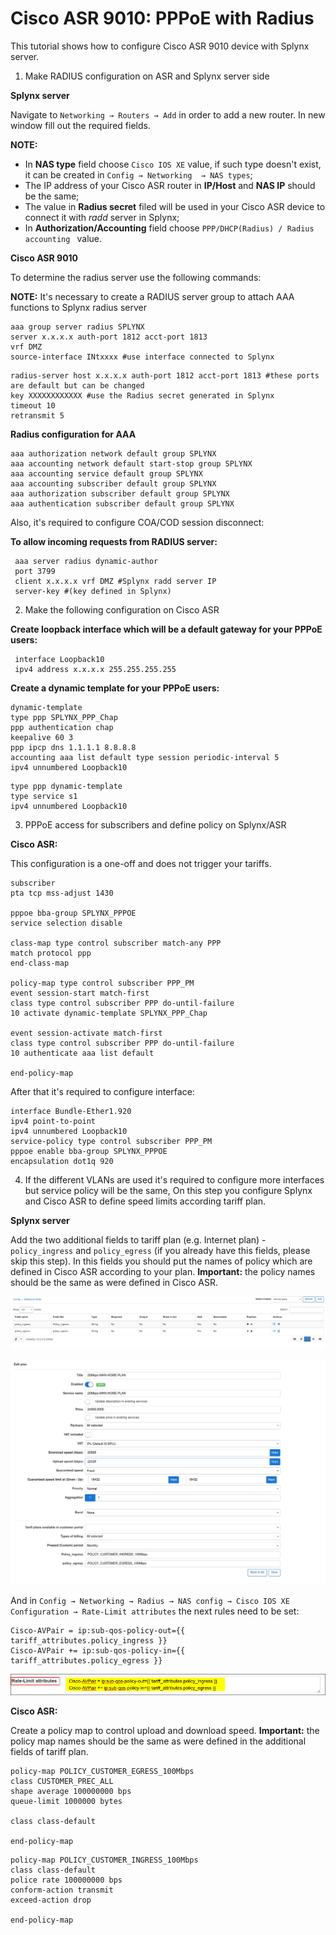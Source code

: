Cisco ASR 9010: PPPoE with Radius
==========

This tutorial shows how to configure Cisco ASR 9010 device with Splynx server.

1. Make RADIUS configuration on ASR and Splynx server side

**Splynx server**

Navigate to `Networking → Routers → Add` in order to add a new router. In new window fill out the required fields.

**NOTE:**

- In **NAS type** field choose `Cisco IOS XE` value, if such type doesn't exist, it can be created in `Config → Networking  → NAS types`;
- The IP address of your Cisco ASR router in **IP/Host** and **NAS IP** should be the same;
- The value in **Radius secret** filed will be used in your Cisco ASR device to connect it with *radd* server in Splynx;
- In **Authorization/Accounting** field choose `PPP/DHCP(Radius) / Radius accounting ` value.


**Cisco ASR 9010**

To determine the radius server use the following commands:

**NOTE:** It's necessary to create a RADIUS server group to attach AAA functions to Splynx radius server

```
aaa group server radius SPLYNX
server x.x.x.x auth-port 1812 acct-port 1813
vrf DMZ
source-interface INtxxxx #use interface connected to Splynx

```


```
radius-server host x.x.x.x auth-port 1812 acct-port 1813 #these ports are default but can be changed
key XXXXXXXXXXXX #use the Radius secret generated in Splynx
timeout 10
retransmit 5

```

**Radius configuration for AAA**

```
aaa authorization network default group SPLYNX
aaa accounting network default start-stop group SPLYNX
aaa accounting service default group SPLYNX
aaa accounting subscriber default group SPLYNX
aaa authorization subscriber default group SPLYNX
aaa authentication subscriber default group SPLYNX

```

Also, it's required to configure COA/COD session disconnect:

**To allow incoming requests from RADIUS server:**

```
 aaa server radius dynamic-author
 port 3799
 client x.x.x.x vrf DMZ #Splynx radd server IP
 server-key #(key defined in Splynx)

```

2. Make the following configuration on Cisco ASR

**Create loopback interface which will be a default gateway for your PPPoE users:**

```
 interface Loopback10
 ipv4 address x.x.x.x 255.255.255.255

```

**Create a dynamic template for your PPPoE users:**

```
dynamic-template
type ppp SPLYNX_PPP_Chap
ppp authentication chap
keepalive 60 3
ppp ipcp dns 1.1.1.1 8.8.8.8
accounting aaa list default type session periodic-interval 5
ipv4 unnumbered Loopback10
```

```
type ppp dynamic-template
type service s1
ipv4 unnumbered Loopback10

```

3. PPPoE access for subscribers and define policy on Splynx/ASR

**Cisco ASR:**

This configuration is a one-off and does not trigger your tariffs.

```
subscriber
pta tcp mss-adjust 1430

pppoe bba-group SPLYNX_PPPOE
service selection disable

class-map type control subscriber match-any PPP
match protocol ppp
end-class-map

policy-map type control subscriber PPP_PM
event session-start match-first
class type control subscriber PPP do-until-failure
10 activate dynamic-template SPLYNX_PPP_Chap

event session-activate match-first
class type control subscriber PPP do-until-failure
10 authenticate aaa list default

end-policy-map
```

After that it's required to configure interface:

```
interface Bundle-Ether1.920
ipv4 point-to-point
ipv4 unnumbered Loopback10
service-policy type control subscriber PPP_PM
pppoe enable bba-group SPLYNX_PPPOE
encapsulation dot1q 920

```

4. If the different VLANs are used it's required to configure more interfaces but service policy will be the same, On this step you configure Splynx and Cisco ASR to define speed limits according tariff plan.

**Splynx server**

Add the two additional fields to tariff plan (e.g. Internet plan) - `policy_ingress` and `policy_egress` (if you already have this fields, please skip this step).
In this fields you should put the names of policy which are defined in Cisco ASR according to your plan.
**Important:** the policy names should be the same as were defined in Cisco ASR.

![](1.png)

![](2.png)

And in `Config → Networking → Radius → NAS config → Cisco IOS XE Configuration → Rate-Limit attributes` the next rules need to be set:

```
Cisco-AVPair = ip:sub-qos-policy-out={{ tariff_attributes.policy_ingress }}
Cisco-AVPair += ip:sub-qos-policy-in={{ tariff_attributes.policy_egress }}

```

![](3.png)

**Cisco ASR:**

Create a policy map to control upload and download speed.
**Important:** the policy map names should be the same as were defined in the additional fields of tariff plan.

```
policy-map POLICY_CUSTOMER_EGRESS_100Mbps
class CUSTOMER_PREC_ALL
shape average 100000000 bps
queue-limit 1000000 bytes

class class-default

end-policy-map

```


```
policy-map POLICY_CUSTOMER_INGRESS_100Mbps
class class-default
police rate 100000000 bps
conform-action transmit
exceed-action drop

end-policy-map
```
